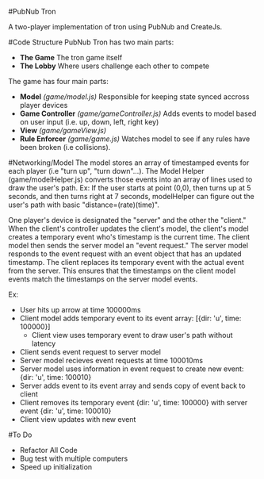 #PubNub Tron

A two-player implementation of tron using PubNub and CreateJs.

#Code Structure
PubNub Tron has two main parts:

- <strong>The Game</strong> The tron game itself
- <strong>The Lobby</strong> Where users challenge each other to compete

The game has four main parts:

- <strong>Model</strong> <em>(game/model.js)</em> Responsible for keeping state synced accross player devices
- <strong>Game Controller</strong> <em>(game/gameController.js)</em> Adds events to model based on user input (i.e. up, down, left, right key)
- <strong>View</strong> <em>(game/gameView.js)</em>
- <strong>Rule Enforcer</strong> <em>(game/game.js)</em> Watches model to see if any rules have been broken (i.e collisions).

#Networking/Model
The model stores an array of timestamped events for each player (i.e "turn up", "turn down"...). The Model Helper (game/modelHelper.js) converts those events into an array of lines used to draw the user's path. Ex: If the user starts at point (0,0), then turns up at 5 seconds, and then turns right at 7 seconds, modelHelper can figure out the user's path with basic "distance=(rate)(time)".

One player's device is designated the "server" and the other the "client." When the client's controller updates the client's model, the client's model creates a temporary event who's timestamp is the current time. The client model then sends the server model an "event request." The server model responds to the event request with an event object that has an updated timestamp. The client replaces its temporary event with the actual event from the server. This ensures that the timestamps on the client model events match the timestamps on the server model events.

Ex:
- User hits up arrow at time 100000ms
- Client model adds temporary event to its event array: [{dir: 'u', time: 100000}]
    - Client view uses temporary event to draw user's path without latency
- Client sends event request to server model
- Server model recieves event requests at time 100010ms
- Server model uses information in event request to create new event: {dir: 'u', time: 100010}
- Server adds event to its event array and sends copy of event back to client
- Client removes its temporary event {dir: 'u', time: 100000} with server event {dir: 'u', time: 100010}
- Client view updates with new event

#To Do
- Refactor All Code
- Bug test with multiple computers
- Speed up initialization